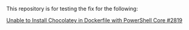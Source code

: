 This repository is for testing the fix for the following:

[Unable to Install Chocolatey in Dockerfile with PowerShell Core #2819](https://github.com/chocolatey/choco/issues/2819)